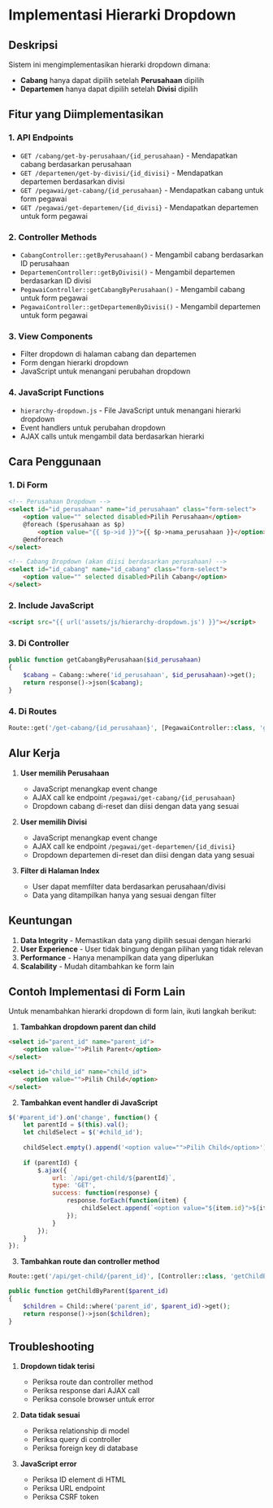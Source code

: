 # Implementasi Hierarki Dropdown

## Deskripsi
Sistem ini mengimplementasikan hierarki dropdown dimana:
- **Cabang** hanya dapat dipilih setelah **Perusahaan** dipilih
- **Departemen** hanya dapat dipilih setelah **Divisi** dipilih

## Fitur yang Diimplementasikan

### 1. API Endpoints
- `GET /cabang/get-by-perusahaan/{id_perusahaan}` - Mendapatkan cabang berdasarkan perusahaan
- `GET /departemen/get-by-divisi/{id_divisi}` - Mendapatkan departemen berdasarkan divisi
- `GET /pegawai/get-cabang/{id_perusahaan}` - Mendapatkan cabang untuk form pegawai
- `GET /pegawai/get-departemen/{id_divisi}` - Mendapatkan departemen untuk form pegawai

### 2. Controller Methods
- `CabangController::getByPerusahaan()` - Mengambil cabang berdasarkan ID perusahaan
- `DepartemenController::getByDivisi()` - Mengambil departemen berdasarkan ID divisi
- `PegawaiController::getCabangByPerusahaan()` - Mengambil cabang untuk form pegawai
- `PegawaiController::getDepartemenByDivisi()` - Mengambil departemen untuk form pegawai

### 3. View Components
- Filter dropdown di halaman cabang dan departemen
- Form dengan hierarki dropdown
- JavaScript untuk menangani perubahan dropdown

### 4. JavaScript Functions
- `hierarchy-dropdown.js` - File JavaScript untuk menangani hierarki dropdown
- Event handlers untuk perubahan dropdown
- AJAX calls untuk mengambil data berdasarkan hierarki

## Cara Penggunaan

### 1. Di Form
```html
<!-- Perusahaan Dropdown -->
<select id="id_perusahaan" name="id_perusahaan" class="form-select">
    <option value="" selected disabled>Pilih Perusahaan</option>
    @foreach ($perusahaan as $p)
        <option value="{{ $p->id }}">{{ $p->nama_perusahaan }}</option>
    @endforeach
</select>

<!-- Cabang Dropdown (akan diisi berdasarkan perusahaan) -->
<select id="id_cabang" name="id_cabang" class="form-select">
    <option value="" selected disabled>Pilih Cabang</option>
</select>
```

### 2. Include JavaScript
```html
<script src="{{ url('assets/js/hierarchy-dropdown.js') }}"></script>
```

### 3. Di Controller
```php
public function getCabangByPerusahaan($id_perusahaan)
{
    $cabang = Cabang::where('id_perusahaan', $id_perusahaan)->get();
    return response()->json($cabang);
}
```

### 4. Di Routes
```php
Route::get('/get-cabang/{id_perusahaan}', [PegawaiController::class, 'getCabangByPerusahaan'])->name('pegawai.get-cabang');
```

## Alur Kerja

1. **User memilih Perusahaan**
   - JavaScript menangkap event change
   - AJAX call ke endpoint `/pegawai/get-cabang/{id_perusahaan}`
   - Dropdown cabang di-reset dan diisi dengan data yang sesuai

2. **User memilih Divisi**
   - JavaScript menangkap event change
   - AJAX call ke endpoint `/pegawai/get-departemen/{id_divisi}`
   - Dropdown departemen di-reset dan diisi dengan data yang sesuai

3. **Filter di Halaman Index**
   - User dapat memfilter data berdasarkan perusahaan/divisi
   - Data yang ditampilkan hanya yang sesuai dengan filter

## Keuntungan

1. **Data Integrity** - Memastikan data yang dipilih sesuai dengan hierarki
2. **User Experience** - User tidak bingung dengan pilihan yang tidak relevan
3. **Performance** - Hanya menampilkan data yang diperlukan
4. **Scalability** - Mudah ditambahkan ke form lain

## Contoh Implementasi di Form Lain

Untuk menambahkan hierarki dropdown di form lain, ikuti langkah berikut:

1. **Tambahkan dropdown parent dan child**
```html
<select id="parent_id" name="parent_id">
    <option value="">Pilih Parent</option>
</select>

<select id="child_id" name="child_id">
    <option value="">Pilih Child</option>
</select>
```

2. **Tambahkan event handler di JavaScript**
```javascript
$('#parent_id').on('change', function() {
    let parentId = $(this).val();
    let childSelect = $('#child_id');
    
    childSelect.empty().append('<option value="">Pilih Child</option>');
    
    if (parentId) {
        $.ajax({
            url: `/api/get-child/${parentId}`,
            type: 'GET',
            success: function(response) {
                response.forEach(function(item) {
                    childSelect.append(`<option value="${item.id}">${item.name}</option>`);
                });
            }
        });
    }
});
```

3. **Tambahkan route dan controller method**
```php
Route::get('/api/get-child/{parent_id}', [Controller::class, 'getChildByParent']);

public function getChildByParent($parent_id)
{
    $children = Child::where('parent_id', $parent_id)->get();
    return response()->json($children);
}
```

## Troubleshooting

1. **Dropdown tidak terisi**
   - Periksa route dan controller method
   - Periksa response dari AJAX call
   - Periksa console browser untuk error

2. **Data tidak sesuai**
   - Periksa relationship di model
   - Periksa query di controller
   - Periksa foreign key di database

3. **JavaScript error**
   - Periksa ID element di HTML
   - Periksa URL endpoint
   - Periksa CSRF token 